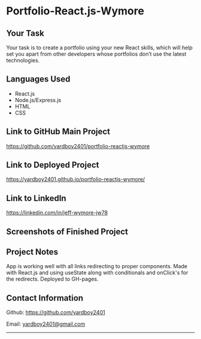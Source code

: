 # Portfolio-React.js-Wymore

## Your Task
Your task is to create a portfolio using your new React skills, which will help set you apart from other developers whose portfolios don’t use the latest technologies. 

## Languages Used
- React.js
- Node.js/Express.js
- HTML
- CSS

## Link to GitHub Main Project
https://github.com/yardboy2401/portfolio-reactjs-wymore

## Link to Deployed Project
https://yardboy2401.github.io/portfolio-reactjs-wymore/

## Link to LinkedIn
https://linkedin.com/in/jeff-wymore-jw78

## Screenshots of Finished Project

## Project Notes
App is working well with all links redirecting to proper components. Made with React.js and using useState along with conditionals and onClick's for the redirects. Deployed to GH-pages.

## Contact Information 
Github: https://github.com/yardboy2401

Email: yardboy2401@gmail.com

- - - -
